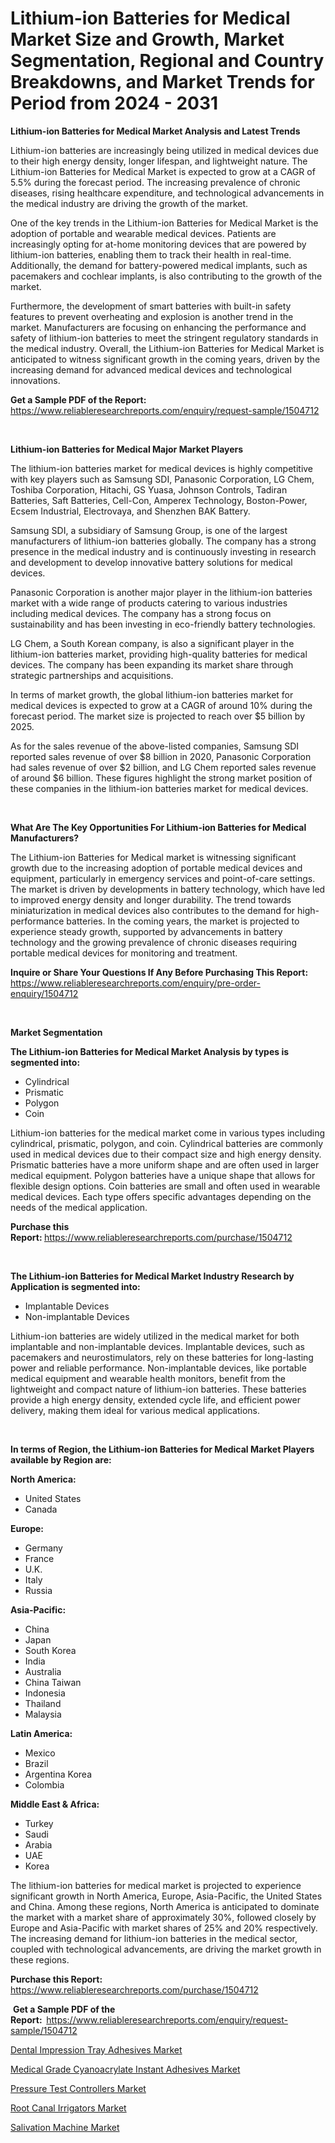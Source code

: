 <p><h1>Lithium-ion Batteries for Medical Market Size and Growth, Market Segmentation, Regional and Country Breakdowns, and Market Trends for Period from 2024 -  2031</h1></p><p><strong>Lithium-ion Batteries for Medical Market Analysis and Latest Trends</strong></p>
<p><p>Lithium-ion batteries are increasingly being utilized in medical devices due to their high energy density, longer lifespan, and lightweight nature. The Lithium-ion Batteries for Medical Market is expected to grow at a CAGR of 5.5% during the forecast period. The increasing prevalence of chronic diseases, rising healthcare expenditure, and technological advancements in the medical industry are driving the growth of the market.</p><p>One of the key trends in the Lithium-ion Batteries for Medical Market is the adoption of portable and wearable medical devices. Patients are increasingly opting for at-home monitoring devices that are powered by lithium-ion batteries, enabling them to track their health in real-time. Additionally, the demand for battery-powered medical implants, such as pacemakers and cochlear implants, is also contributing to the growth of the market.</p><p>Furthermore, the development of smart batteries with built-in safety features to prevent overheating and explosion is another trend in the market. Manufacturers are focusing on enhancing the performance and safety of lithium-ion batteries to meet the stringent regulatory standards in the medical industry. Overall, the Lithium-ion Batteries for Medical Market is anticipated to witness significant growth in the coming years, driven by the increasing demand for advanced medical devices and technological innovations.</p></p>
<p><strong>Get a Sample PDF of the Report:&nbsp;</strong> <a href="https://www.reliableresearchreports.com/enquiry/request-sample/1504712">https://www.reliableresearchreports.com/enquiry/request-sample/1504712</a></p>
<p>&nbsp;</p>
<p><strong>Lithium-ion Batteries for Medical Major Market Players</strong></p>
<p><p>The lithium-ion batteries market for medical devices is highly competitive with key players such as Samsung SDI, Panasonic Corporation, LG Chem, Toshiba Corporation, Hitachi, GS Yuasa, Johnson Controls, Tadiran Batteries, Saft Batteries, Cell-Con, Amperex Technology, Boston-Power, Ecsem Industrial, Electrovaya, and Shenzhen BAK Battery.</p><p>Samsung SDI, a subsidiary of Samsung Group, is one of the largest manufacturers of lithium-ion batteries globally. The company has a strong presence in the medical industry and is continuously investing in research and development to develop innovative battery solutions for medical devices.</p><p>Panasonic Corporation is another major player in the lithium-ion batteries market with a wide range of products catering to various industries including medical devices. The company has a strong focus on sustainability and has been investing in eco-friendly battery technologies.</p><p>LG Chem, a South Korean company, is also a significant player in the lithium-ion batteries market, providing high-quality batteries for medical devices. The company has been expanding its market share through strategic partnerships and acquisitions.</p><p>In terms of market growth, the global lithium-ion batteries market for medical devices is expected to grow at a CAGR of around 10% during the forecast period. The market size is projected to reach over $5 billion by 2025.</p><p>As for the sales revenue of the above-listed companies, Samsung SDI reported sales revenue of over $8 billion in 2020, Panasonic Corporation had sales revenue of over $2 billion, and LG Chem reported sales revenue of around $6 billion. These figures highlight the strong market position of these companies in the lithium-ion batteries market for medical devices.</p></p>
<p>&nbsp;</p>
<p><strong>What Are The Key Opportunities For Lithium-ion Batteries for Medical Manufacturers?</strong></p>
<p><p>The Lithium-ion Batteries for Medical market is witnessing significant growth due to the increasing adoption of portable medical devices and equipment, particularly in emergency services and point-of-care settings. The market is driven by developments in battery technology, which have led to improved energy density and longer durability. The trend towards miniaturization in medical devices also contributes to the demand for high-performance batteries. In the coming years, the market is projected to experience steady growth, supported by advancements in battery technology and the growing prevalence of chronic diseases requiring portable medical devices for monitoring and treatment.</p></p>
<p><strong>Inquire or Share Your Questions If Any Before Purchasing This Report:</strong> <a href="https://www.reliableresearchreports.com/enquiry/pre-order-enquiry/1504712">https://www.reliableresearchreports.com/enquiry/pre-order-enquiry/1504712</a></p>
<p>&nbsp;</p>
<p><strong>Market Segmentation</strong></p>
<p><strong>The Lithium-ion Batteries for Medical Market Analysis by types is segmented into:</strong></p>
<p><ul><li>Cylindrical</li><li>Prismatic</li><li>Polygon</li><li>Coin</li></ul></p>
<p><p>Lithium-ion batteries for the medical market come in various types including cylindrical, prismatic, polygon, and coin. Cylindrical batteries are commonly used in medical devices due to their compact size and high energy density. Prismatic batteries have a more uniform shape and are often used in larger medical equipment. Polygon batteries have a unique shape that allows for flexible design options. Coin batteries are small and often used in wearable medical devices. Each type offers specific advantages depending on the needs of the medical application.</p></p>
<p><strong>Purchase this Report:&nbsp;</strong><a href="https://www.reliableresearchreports.com/purchase/1504712">https://www.reliableresearchreports.com/purchase/1504712</a></p>
<p>&nbsp;</p>
<p><strong>The Lithium-ion Batteries for Medical Market Industry Research by Application is segmented into:</strong></p>
<p><ul><li>Implantable Devices</li><li>Non-implantable Devices</li></ul></p>
<p><p>Lithium-ion batteries are widely utilized in the medical market for both implantable and non-implantable devices. Implantable devices, such as pacemakers and neurostimulators, rely on these batteries for long-lasting power and reliable performance. Non-implantable devices, like portable medical equipment and wearable health monitors, benefit from the lightweight and compact nature of lithium-ion batteries. These batteries provide a high energy density, extended cycle life, and efficient power delivery, making them ideal for various medical applications.</p></p>
<p>&nbsp;</p>
<p><strong>In terms of Region, the Lithium-ion Batteries for Medical Market Players available by Region are:</strong></p>
<p>
    <p> <strong> North America: </strong>
        <ul>
            <li>United States</li>
            <li>Canada</li>
        </ul>
        </p> 
    <p> <strong> Europe: </strong>
        <ul>
            <li>Germany</li>
            <li>France</li>
            <li>U.K.</li>
            <li>Italy</li>
            <li>Russia</li>
        </ul>
        </p> 
    <p> <strong> Asia-Pacific: </strong>
        <ul>
            <li>China</li>
            <li>Japan</li>
            <li>South Korea</li>
            <li>India</li>
            <li>Australia</li>
            <li>China Taiwan</li>
            <li>Indonesia</li>
            <li>Thailand</li>
            <li>Malaysia</li>
        </ul>
        </p> 
    <p> <strong> Latin America: </strong>
        <ul>
            <li>Mexico</li>
            <li>Brazil</li>
            <li>Argentina Korea</li>
            <li>Colombia</li>
        </ul>
        </p> 
    <p> <strong> Middle East & Africa: </strong>
        <ul>
            <li>Turkey</li>
            <li>Saudi</li>
            <li>Arabia</li>
            <li>UAE</li>
            <li>Korea</li>
        </ul>
    </p>
    </p>
<p><p>The lithium-ion batteries for medical market is projected to experience significant growth in North America, Europe, Asia-Pacific, the United States and China. Among these regions, North America is anticipated to dominate the market with a market share of approximately 30%, followed closely by Europe and Asia-Pacific with market shares of 25% and 20% respectively. The increasing demand for lithium-ion batteries in the medical sector, coupled with technological advancements, are driving the market growth in these regions.</p></p>
<p><strong>Purchase this Report: </strong><a href="https://www.reliableresearchreports.com/purchase/1504712">https://www.reliableresearchreports.com/purchase/1504712</a></p>
<p>&nbsp;<strong>Get a Sample PDF of the Report:&nbsp;&nbsp;</strong><a href="https://www.reliableresearchreports.com/enquiry/request-sample/1504712">https://www.reliableresearchreports.com/enquiry/request-sample/1504712</a></p>
<p><strong></strong></p>
<p><p><a href="https://medium.com/@entelabrahimi1961/dental-impression-tray-adhesives-nbsp-market-focuses-on-market-share-size-and-projected-forecast-f41d34d4d145">Dental Impression Tray Adhesives Market</a></p><p><a href="https://medium.com/@irwingibson727/medical-grade-cyanoacrylate-instant-adhesives-market-comprehensive-assessment-by-type-3329fec17c2a">Medical Grade Cyanoacrylate Instant Adhesives Market</a></p><p><a href="https://github.com/kufem1/Market-Research-Report-List-1/blob/main/pressure-test-controllers-market.md">Pressure Test Controllers Market</a></p><p><a href="https://medium.com/@irwingibson727/root-canal-irrigators-market-analysis-and-sze-forecasted-for-period-from-2024-to-2031-4f2b5df4bf16">Root Canal Irrigators Market</a></p><p><a href="https://medium.com/@angelageorge32/salivation-machine-market-trends-and-market-analysis-forecasted-for-period-2024-2031-632261565115">Salivation Machine Market</a></p></p>